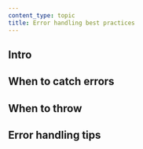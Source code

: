 ```yaml
---
content_type: topic
title: Error handling best practices
---
```


## Intro

## When to catch errors

## When to throw

## Error handling tips
